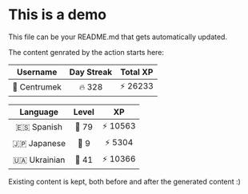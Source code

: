 # This is a demo

This file can be your README.md that gets automatically updated.

The content genrated by the action starts here:

<!--START_SECTION:duolingoStats-->
<!-- Automatically generated with https://github.com/centrumek/duolingo-readme-stats-->

| Username | Day Streak | Total XP |
|:---:|:---:|:---:|
| 👤 Centrumek | 🔥 328 | ⚡ 26233 |

| Language | Level | XP |
|:---:|:---:|:---:|
| 🇪🇸 Spanish | 👑 79 | ⚡ 10563 |
| 🇯🇵 Japanese | 👑 9 | ⚡ 5304 |
| 🇺🇦 Ukrainian | 👑 41 | ⚡ 10366 |

<!--END_SECTION:duolingoStats-->

Existing content is kept, both before and after the generated content :)